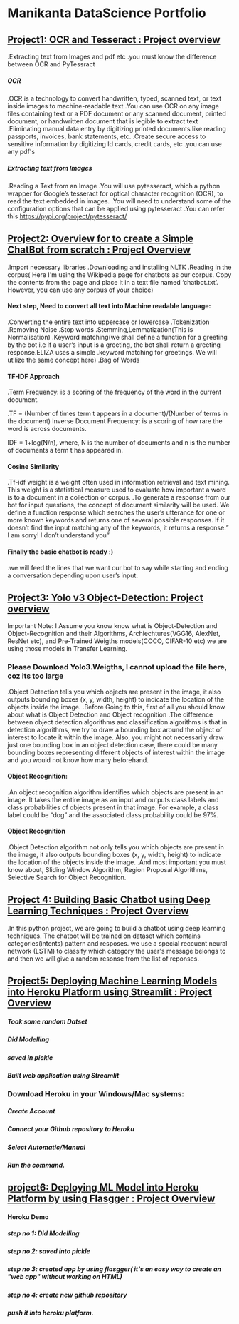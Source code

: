 # Manikanta DataScience Portfolio

## [Project1: OCR and Tesseract : Project overview](https://github.com/manikantamaka/OCR)
.Extracting text from Images and pdf etc
.you must know the difference between OCR and PyTessract
##### OCR
.OCR is a technology to convert handwritten, typed, scanned text, or text inside images to machine-readable text
.You can use OCR on any image files containing text or a PDF document or any scanned document, printed document, or handwritten document that is legible to extract text
.Eliminating manual data entry by digitizing printed documents like reading passports, invoices, bank statements, etc.
.Create secure access to sensitive information by digitizing Id cards, credit cards, etc
.you can use any pdf's
##### Extracting text from Images
.Reading a Text from an Image
.You will use pytesseract, which a python wrapper for Google’s tesseract for optical character recognition (OCR), to read the text embedded in images.
.You will need to understand some of the configuration options that can be applied using pytesseract
.You can refer this https://pypi.org/project/pytesseract/

## [Project2: Overview for to create a Simple ChatBot from scratch : Project Overview](https://github.com/manikantamaka/ChatBot)
.Import necessary libraries
.Downloading and installing NLTK
.Reading in the corpus( Here I'm using the Wikipedia page for chatbots as our corpus. Copy the contents from the page and place it in a text file named ‘chatbot.txt’. However, you can use any corpus of your choice)
#### Next step, Need to convert all text into Machine readable language:
.Converting the entire text into uppercase or lowercase
.Tokenization
.Removing Noise 
.Stop words
.Stemming,Lemmatization(This is Normalisation)
.Keyword matching(we shall define a function for a greeting by the bot i.e if a user’s input is a greeting, the bot shall return a greeting response.ELIZA uses a simple .keyword matching for greetings. We will utilize the same concept here)
.Bag of Words
#### TF-IDF Approach
.Term Frequency: is a scoring of the frequency of the word in the current document.

.TF = (Number of times term t appears in a document)/(Number of terms in the document)
Inverse Document Frequency: is a scoring of how rare the word is across documents.

IDF = 1+log(N/n), where, N is the number of documents and n is the number of documents a term t has appeared in.
#### Cosine Similarity
.Tf-idf weight is a weight often used in information retrieval and text mining. This weight is a statistical measure used to evaluate how important a word is to a document in a collection or corpus.
.To generate a response from our bot for input questions, the concept of document similarity will be used. We define a function response which searches the user’s utterance for one or more known keywords and returns one of several possible responses. If it doesn’t find the input matching any of the keywords, it returns a response:” I am sorry! I don’t understand you”
#### Finally the basic chatbot is ready :)
 .we will feed the lines that we want our bot to say while starting and ending a conversation depending upon user’s input.


## [Project3:  Yolo v3 Object-Detection: Project overview](https://github.com/manikantamaka/Object-Detection)

Important Note:
I Assume you know know what is Object-Detection and Object-Recognition and their Algorithms, Archiechtures(VGG16, AlexNet, ResNet etc), and Pre-Trained Weigths models(COCO, CIFAR-10 etc) we are using those models in Transfer Learning.

### Please Download Yolo3.Weigths, I cannot upload the file here, coz its too large

.Object Detection tells you which objects are present in the image, it also outputs bounding boxes (x, y, width, height) to indicate the location of the objects inside the image.
.Before Going to this, first of all you should know about what is Object Detection and Object recognition
.The difference between object detection algorithms and classification algorithms is that in detection algorithms, we try to draw a bounding box around the object of interest to locate it within the image. Also, you might not necessarily draw just one bounding box in an object detection case, there could be many bounding boxes representing different objects of interest within the image and you would not know how many beforehand.
#### Object Recognition:
.An object recognition algorithm identifies which objects are present in an image. It takes the entire image as an input and outputs class labels and class probabilities of objects present in that image. For example, a class label could be “dog” and the associated class probability could be 97%.
#### Object Recognition
.Object Detection algorithm not only tells you which objects are present in the image, it also outputs bounding boxes (x, y, width, height) to indicate the location of the objects inside the image.
.And most important you must know about, Sliding Window Algorithm, Region Proposal Algorithms, Selective Search for Object Recognition.

## [Project 4: Building Basic Chatbot using Deep Learning Techniques : Project Overview](https://github.com/manikantamaka/Basic-chatbot)
.In this python project, we are going to build a chatbot using deep learning techniques. The chatbot will be trained on dataset which contains categories(intents) pattern and resposes. we use a special reccuent neural network (LSTM) to classify which category the user's message belongs to and then we will give a random resonse from the list of reponses.

## [Project5: Deploying Machine Learning Models into Heroku Platform using Streamlit : Project Overview](https://github.com/manikantamaka/deployment-using-Streamlit-in-heroku)
##### Took some random Datset
##### Did Modelling
##### saved in pickle 
##### Built web application using Streamlit

### Download Heroku in your Windows/Mac systems:
##### Create Account 
##### Connect your Github repository to Heroku
##### Select Automatic/Manual
##### Run the command.


## [project6: Deploying ML Model into Heroku Platform by using Flasgger : Project Overview](https://github.com/manikantamaka/Deploying-ML-model-into-Heroku-Platform-by-using-Flasgger)
#### Heroku Demo
##### step no 1: Did Modelling
##### step no 2: saved into pickle
##### step no 3: created app by using flasgger( it's an easy way to create an "web app" without working on HTML)
##### step no 4: create new github repository 
##### push it into heroku platform.

